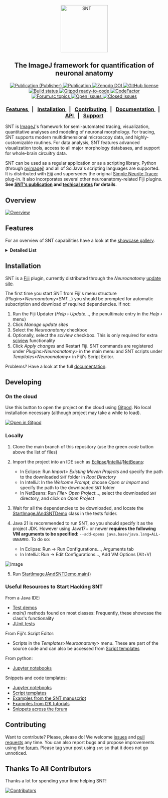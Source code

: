 <p align="center"><img src="https://imagej.net/media/icons/snt.png" alt="SNT" width="150"></p>
<h2 align="center">The ImageJ framework for quantification of neuronal anatomy</h2>
<div align="center">

 <!-- rdcu.be -->
  <a href="https://rdcu.be/c59MD">
    <img alt="Publication (Publisher)" src="https://img.shields.io/badge/Publication-Pub.-teal.svg">
  </a>
 <!-- BioRiv -->
  <a href="https://doi.org/10.1101/2020.07.13.179325">
    <img alt="Publication" src="https://img.shields.io/badge/Publication-BioRiv-red.svg">
  </a>
  <!-- Zenodo -->
  <a href="https://zenodo.org/badge/latestdoi/221831995">
    <img alt="Zenodo DOI" src="https://zenodo.org/badge/221831995.svg">
  </a>
  <!-- License -->
  <a href="https://github.com/morphonets/SNT/blob/master/LICENSE.txt">
    <img alt="GitHub license" src="https://img.shields.io/github/license/morphonets/SNT">
  </a>
<br>
  <!-- Build Status -->
  <a href="https://github.com/morphonets/SNT/actions/workflows/build.yml">
    <img alt="Build status" src="https://github.com/morphonets/SNT/actions/workflows/build.yml/badge.svg">
  </a>
  <!-- Gitpod -->
  <a href="https://gitpod.io/#https://github.com/fiji/SNT">
    <img alt="Gitpod ready-to-code" src="https://img.shields.io/badge/Gitpod-ready--to--code-blue?logo=gitpod">
  </a>
  <!-- codefactor -->
  <a href="https://www.codefactor.io/repository/github/morphonets/snt"><img src="https://www.codefactor.io/repository/github/morphonets/snt/badge" alt="CodeFactor" /
></a>
<br>
  <!-- Forum -->
  <a href="https://forum.image.sc/tags/snt">
    <img alt="Forum.sc topics" src="https://img.shields.io/badge/dynamic/json.svg?label=forum&url=https%3A%2F%2Fforum.image.sc%2Ftag%2Fsnt.json&query=%24.topic_list.tags.0.topic_count&suffix=%20topics">
  </a>
  <!-- Issues -->
  <a href="https://github.com/morphonets/SNT/issues">
    <img alt="Open issues" src="https://img.shields.io/github/issues/morphonets/SNT">
  </a>
  <a href="https://github.com/morphonets/SNT/issues">
    <img alt="Closed issues" src="https://img.shields.io/github/issues-closed/morphonets/SNT">
  </a>
</div>
<div align="center">
  <h3>
    <a href="https://github.com/morphonets/SNT#features">
      Features
    </a>
    <span style="margin:.5em">|</span>
    <a href="https://github.com/morphonets/SNT#installation">
      Installation
    </a>
    <span style="margin:.5em">|</span>
    <a href="https://github.com/morphonets/SNT#contributing">
      Contributing
    </a>
    <span style="margin:.5em">|</span>
    <a href="https://imagej.net/SNT">
       Documentation
    </a>
    <span style="margin:.5em">|</span>
    <a href="https://morphonets.github.io/SNT/">
      API
    </a>
    <span style="margin:.5em">|</span>
    <a href="https://forum.image.sc/tag/SNT">
      Support
    </a>
  </h3>
</div>

SNT is [ImageJ](https://imagej.net/)'s framework for semi-automated tracing, visualization, quantitative analyses and modeling of neuronal morphology. For tracing, SNT supports modern multidimensional microscopy data, and highly-customizable routines. For data analysis, SNT features advanced visualization tools, access to all major morphology databases, and support for whole-brain circuitry data.

SNT can be used as a regular application or as a scripting library. Python (through [pyimagej](https://github.com/imagej/pyimagej)) and  all of SciJava's scripting languages are supported. It is distributed with [Fiji](https://imagej.net/Fiji) and supersedes the original [Simple Neurite Tracer](#backwards-compatibility) plug-in. It also incorporates several other neuroanatomy-related Fiji plugins. **See  [SNT's publication](https://doi.org/10.1038/s41592-021-01105-7)  and [techical notes](./NOTES.md) for details**.

## Overview

[![Overview](https://user-images.githubusercontent.com/2439948/167173119-2e4bea60-38e6-437f-82a9-205700f83ae8.png)](https://www.nature.com/articles/s41592-021-01105-7)

## Features
For an overview of SNT capabilities have a look at the [showcase gallery](https://imagej.net/plugins/snt/#overview).

<details>
  <summary><b>Detailed List</b></summary>

### Tracing

* Semi-automated Tracing:
  
  * Support for up to 5D multidimensional images, including multichannel, and timelapse sequences
  * Support for both ImageJ1 and [ImgLib2](https://imagej.net/libs/imglib2/) data structures
  * Several bidirectional search algorithms (A\*, NBA\*, Fast marching) with adjustable cost functions allow for efficient computation of curvatures for a wide range of imagery, that are <u>up to 20x faster</u> relatively to the original _Simple Neurite Tracer_ plugin
  * Tracing in "secondary layers". This allows for paths to be computed on "enhanced" (pre-processed) images while interacting with the unfiltered, original image (or vice-versa). Toggling between the two data sources is immediate
  * Precise placement of nodes is aided by a local search that automatically snaps the cursor to neurites wihin a 3D neighborhood

* Auto-tracing:

  * Generation of traces from thresholded/filtered images
  * Machine learning: Built-in routines for training random forest classifiers on previously traced paths ([LabKit](https://github.com/juglab/labkit-ui)/[Trainable Weka segmentation](https://github.com/fiji/Trainable_Segmentation) bridges)

* Tracing can be interleaved with image processing routines

* Tracing is scriptable. Interactive scripts allow for real-time inspection of results

* Paths can be tagged, searched, grouped and filtered by morphometric properties (length, radius, etc.)

* Paths can be edited, i.e., linked, merged, or split. Nodes can be moved, deleted, or inserted

* Post-hoc refinement of node positioning and radii by 'fitting' traces to the fluorescent signal associated with a path
  
### Analysis

* Extensive repertoire of [metrics](https://imagej.net/plugins/snt/metrics). Metrics can be collected from groups of cells, single cells, or parts thereof

* Analysis based on neuropil annotations for whole-brain data such as [MouseLight](https://ml-neuronbrowser.janelia.org/)

* Direct access to public databases, including [FlyCircuit](http://www.flycircuit.tw), [Insect Brain Database](https://insectbraindb.org/app/), [MouseLight](https://ml-neuronbrowser.janelia.org/), [NeuroMorpho](http://neuromorpho.org/), and [Virtual Fly Brain](https://v2.virtualflybrain.org/)

* Built-in commands for immediate retrieval of statistical reports, including summary statistics, tests (two-sample _t_-test/one-way ANOVA), comparison plots and histograms

* [Convex hull](https://imagej.net/plugins/snt/analysis#convex-hull-analysis) analyses

* [Delineation analyses](https://imagej.net/plugins/snt/walkthroughs#delineation-analysis)

* [Graph theory-based analyses](https://imagej.net/plugins/snt/analysis#graph-based-analysis)

* [Persistent homology-based analyses](https://imagej.net/plugins/snt/analysis#persistence-homology)

* [Root angle analysis](https://imagej.net/plugins/snt/analysis#root-angle-analysis)

* [Sholl](./NOTES.md) and [Horton-Strahler](https://imagej.net/plugins/snt/analysis#strahler-analysis) analyses

* Image processing workflows: Reconstructions can be converted to masks and ROIs. Voxel intensities can be profiled around (or across) traced paths

* Labkit and TWS integration ([Semantic Segmentation](https://imagej.net/plugins/snt/machine-learning))
  
### Visualization

* Quantitative visualizations: Display neurons color coded by morphometric traits, or neuropil annotations. 

* Publication-quality visualizations:  Neuronal reconstructions, diagrams, plots and histograms can be exported as vector graphics

* [Reconstruction Viewer](https://imagej.net/SNT:_Reconstruction_Viewer): Standalone hardware-accelerated 3D visualization tool for both meshes and reconstructions.
  
  * Interactive and programmatic scenes (controlled rotations, panning, zoom, scaling, animation,  "dark/light mode", etc.)
  * Customizable views: Interactive management of scene elements, controls for transparency, color interpolation, lightning, path smoothing, etc. Ability to render both local and remote files on the same scene
  * Built-in support for several template brains: Drosophila, [zebrafish](https://fishatlas.neuro.mpg.de/), and Allen CCF (Allen Mouse Brain Atlas)

* [sciview](https://github.com/scenerygraphics/sciview) integration

* Graph Viewer: A dedicated viewer for graph-theory-based diagrams
  
  * Display reconstructions as dendrograms
  * Quantitative connectivity graphs for single cells and groups of cells
  
### Scripting

* Almost every aspect of the program can be scripted in any of the IJ2 supported languages, or from Python through [pyimagej](https://github.com/imagej/pyimagej)

* Detailed [documentation](https://imagej.net/SNT:_Scripting) and examples, including Python [notebooks](https://github.com/morphonets/SNT/tree/master/notebooks), and [end-to-end examples](https://github.com/morphonets/SNTmanuscript)

* Headless scripts supported

* (Experimental) Script Recorder
  
### Modeling

* Biophysical modeling of neuronal growth is performed through [Cortex3D (Cx3D)](https://github.com/morphonets/cx3d) and [sciview](https://docs.scenery.graphics/sciview/ "SciView"), in which a modified version of [Cx3D](https://github.com/morphonets/cx3d) grows neuronal processes with [sciview](https://docs.scenery.graphics/sciview/)’s data structures.
  
### Compatibility

* Support for multiple file formats including SWC, TRACES, JSON (MouseLight specification), and NDF (NeuronJ data file)

* Backwards compatibility: Special effort was put into backwards compatibility with  [Simple Neurite Tracer](https://github.com/fiji/SNT)  (including [TrakEM2](https://github.com/trakem2/TrakEM2) and [ITK](https://imagej.net/SNT:_Tubular_Geodesics) interaction)
  
* Aggregation of [legacy plugins](./NOTES.md)
  

</details>

## Installation

SNT is a [Fiji](https://imagej.net/Fiji) plugin, currently distributed through the *Neuroanatomy* [update site](https://imagej.net/Update_Sites).

The first time you start SNT from Fiji's menu structure *(Plugins>Neuroanatomy>SNT...*) you should be prompted for automatic subscription and download of required dependencies. If not:

1. Run the Fiji Updater (*Help › Update...*, the penultimate entry in the  *Help ›*  menu)
2. Click *Manage update sites*
3. Select the *Neuroanatomy* checkbox
4. Optionally, select the *sciview* checkbox. This is only required for extra [sciview](https://docs.scenery.graphics/sciview/) functionality
5. Click *Apply changes* and Restart Fiji. SNT commands are registered under _Plugins>Neuroanatomy>_ in the main menu and SNT scripts under _Templates>Neuroanatomy>_ in Fiji's Script Editor.

Problems? Have a look at the full [documentation](https://imagej.net/SNT).

## Developing

### On the cloud

Use this button to open the project on the cloud using [Gitpod](https://gitpod.io). No local installation necessary (although project may take a while to load).

[![Open in Gitpod](https://gitpod.io/button/open-in-gitpod.svg)](https://gitpod.io/#https://github.com/morphonets/SNT) 

### Locally

1. Clone the main branch of this repository (use the green _code_ button above the list of files) 

2. Import the project into an IDE such as [Eclipse](https://www.eclipse.org/downloads/packages/)/[IntelliJ](https://www.jetbrains.com/idea/download/)/[NetBeans](https://netbeans.apache.org/download/index.html):
   - In Eclipse: Run _Import> Existing Maven Projects_ and specify the path to the downloaded `SNT` folder in _Root Directory_
   - In IntelliJ: In the _Welcome Prompt_, choose _Open or Import_ and specify the path to the downloaded `SNT` folder
   - In NetBeans: Run _File> Open Project..._, select the downloaded `SNT` directory, and click on _Open Project_

3. Wait for all the dependencies to be downloaded, and locate the [StartImageJAndSNTDemo](./src/test/java/sc/fiji/snt/demo/StartImageJAndSNTDemo.java) class in the tests folder.

4. Java 21 is recommended to run SNT, so you should specify it as the project JDK. However using Java17+ or newer **requires the following VM arguments to be specified:** `--add-opens java.base/java.lang=ALL-UNNAMED`. To do so:
   - In Eclipse: Run -> Run Configurations..., Arguments tab
   - In IntelliJ: Run -> Edit Configurations..., Add VM Options (Alt+V)

![image](https://github.com/user-attachments/assets/1679e954-dc89-4061-bfa2-b4a10da4f0da)

5. Run [StartImageJAndSNTDemo.main()](./src/test/java/sc/fiji/snt/demo/StartImageJAndSNTDemo.java)

### Useful Resources to Start Hacking SNT

From a Java IDE:
- [Test demos](./src/test/java/sc/fiji/snt/demo/)
- _main()_ methods found on most classes: Frequently, these showcase the class's functionality
- [JUnit tests](./src/test/java/sc/fiji/snt/)

From Fiji's Script Editor:
- Scripts in the _Templates>Neuroanatomy>_ menu. These are part of the source code and can also be accessed from [Script templates](./src/main/resources/script_templates/Neuroanatomy/) 

From python:
- [Jupyter notebooks](./notebooks)

Snippets and code templates:
- [Jupyter notebooks](./notebooks)
- [Script templates](./src/main/resources/script_templates/Neuroanatomy/)
- [Examples from the SNT manuscript](https://github.com/morphonets/SNTmanuscript)
- [Examples from I2K tutorials](https://github.com/morphonets/i2k2020)
- [Snippets across the forum](https://forum.image.sc/tag/snt)

## Contributing

Want to contribute? Please, please do! We welcome [issues](https://github.com/morphonets/SNT/issues) and [pull requests](https://github.com/morphonets/SNT/pulls) any time. You can also report bugs and propose improvements using the [forum](https://forum.image.sc/tag/snt). Please tag your post using `snt` so that it does not go unnoticed. 

## Thanks To All Contributors

Thanks a lot for spending your time helping SNT!

<a href="https://github.com/morphonets/SNT/graphs/contributors">
  <img src="https://contributors-img.web.app/image?repo=morphonets/SNT" alt="Contributors"/>
</a>
